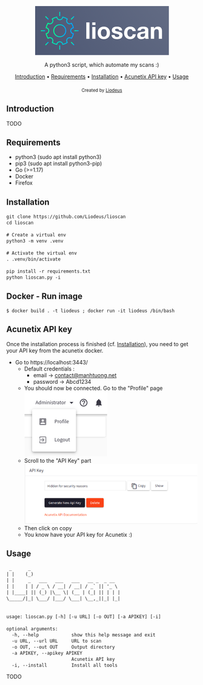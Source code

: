 <p align="center">
  <img src="https://github.com/Liodeus/lioscan/blob/main/images/logo.png" alt="Logo">
  
<p align="center">A python3 script, which automate my scans :)

<p align="center">
  <a href="#introduction">Introduction</a>
 • <a href="#requirements">Requirements</a>
 • <a href="#installation">Installation</a>
 • <a href="#acunetix-api-key">Acunetix API key</a>
 • <a href="#usage">Usage</a>
</p>

<div align="center">
  <sub>Created by
  <a href="https://liodeus.github.io/">Liodeus</a>
</div>


## Introduction

TODO

## Requirements

- python3 (sudo apt install python3)
- pip3 (sudo apt install python3-pip)
- Go (>=1.17)
- Docker
- Firefox

## Installation

```
git clone https://github.com/Liodeus/lioscan
cd lioscan

# Create a virtual env
python3 -m venv .venv

# Activate the virtual env
. .venv/bin/activate

pip install -r requirements.txt
python lioscan.py -i
```

## Docker - Run image
```
$ docker build . -t liodeus ; docker run -it liodeus /bin/bash
```


## Acunetix API key

Once the installation process is finished (cf. [Installation](https://github.com/Liodeus/lioscan#installation)), you need to get your API key from the acunetix docker.

- Go to https://localhost:3443/
  - Default credentials :
      - email -> contact@manhtuong.net
      - password -> Abcd1234
  - You should now be connected. Go to the "Profile" page 
	</br><img src="https://github.com/Liodeus/lioscan/blob/main/images/profile.png" alt="profile">
  - Scroll to the "API Key" part
	</br><img src="https://github.com/Liodeus/lioscan/blob/main/images/api_zone.png" alt="api_part">
  - Then click on copy
  - You know have your API key for Acunetix :)

## Usage

```
 _      _                                 
| |    (_)                                
| |     _   ___   ___   ___   __ _  _ __  
| |    | | / _ \ / __| / __| / _` || '_ \ 
| |____| || (_) |\__ \| (__ | (_| || | | |
\_____/|_| \___/ |___/ \___| \__,_||_| |_|
	
	
usage: lioscan.py [-h] [-u URL] [-o OUT] [-a APIKEY] [-i]

optional arguments:
  -h, --help            show this help message and exit
  -u URL, --url URL     URL to scan
  -o OUT, --out OUT     Output directory
  -a APIKEY, --apikey APIKEY
                        Acunetix API key
  -i, --install         Install all tools
```

TODO
